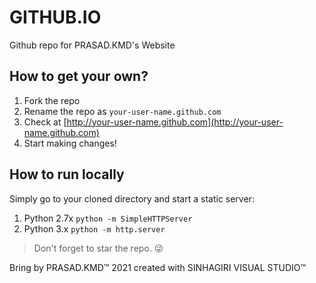 GITHUB.IO
======================

Github repo for PRASAD.KMD's Website

## How to get your own?
1. Fork the repo
2. Rename the repo as `your-user-name.github.com`
3. Check at [http://your-user-name.github.com](http://your-user-name.github.com)
4. Start making changes!

## How to run locally
Simply go to your cloned directory and start a static server:

1. Python 2.7x `python -m SimpleHTTPServer`
2. Python 3.x `python -m http.server`

> Don't forget to star the repo. :stuck_out_tongue_winking_eye:

<!-- Bring by PRASAD.KMD™ 2021
created with SINHAGIRI VISUAL STUDIO™ -->
Bring by PRASAD.KMD™ 2021
created with SINHAGIRI VISUAL STUDIO™